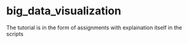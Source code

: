 # big_data_visualization
The tutorial is in the form of assignments with explaination itself in the scripts
